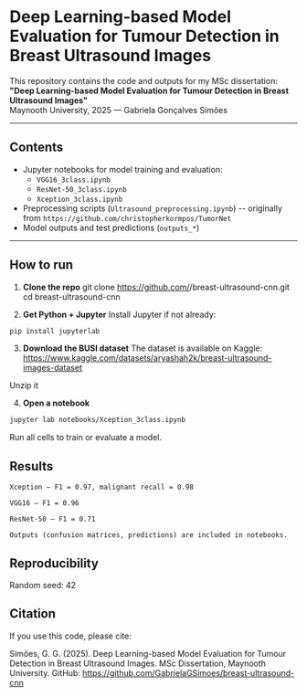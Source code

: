 # Deep Learning-based Model Evaluation for Tumour Detection in Breast Ultrasound Images

This repository contains the code and outputs for my MSc dissertation:  
**"Deep Learning-based Model Evaluation for Tumour Detection in Breast Ultrasound Images"**  
Maynooth University, 2025 — Gabriela Gonçalves Simões

---

## Contents
- Jupyter notebooks for model training and evaluation:
  - `VGG16_3class.ipynb`
  - `ResNet-50_3class.ipynb`
  - `Xception_3class.ipynb`
- Preprocessing scripts (`Ultrasound_preprocessing.ipynb`) -- originally from `https://github.com/christopherkormpos/TumorNet`
- Model outputs and test predictions (`outputs_*`)

---

## How to run

1. **Clone the repo**
   git clone https://github.com/<your-username>/breast-ultrasound-cnn.git
   cd breast-ultrasound-cnn

2. **Get Python + Jupyter**
    Install Jupyter if not already:
~~~bash
pip install jupyterlab
~~~    

3. **Download the BUSI dataset**
The dataset is available on Kaggle:
    https://www.kaggle.com/datasets/aryashah2k/breast-ultrasound-images-dataset

Unzip it

4. **Open a notebook**
~~~bash
jupyter lab notebooks/Xception_3class.ipynb
~~~
Run all cells to train or evaluate a model.

## Results
    Xception — F1 = 0.97, malignant recall = 0.98

    VGG16 — F1 = 0.96

    ResNet-50 — F1 = 0.71

    Outputs (confusion matrices, predictions) are included in notebooks.

## Reproducibility
Random seed: 42


## Citation
If you use this code, please cite:

Simões, G. G. (2025). Deep Learning-based Model Evaluation for Tumour Detection in Breast Ultrasound Images. MSc Dissertation, Maynooth University.
GitHub: https://github.com/GabrielaGSimoes/breast-ultrasound-cnn